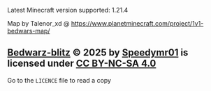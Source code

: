 Latest Minecraft version supported: 1.21.4

Map by Talenor_xd @ https://www.planetminecraft.com/project/1v1-bedwars-map/

## <a href="https://github.com/Speedymr01/bedwarz-blitz?tab=License-1-ov-file">Bedwarz-blitz</a> © 2025 by <a href="https://github.com/Speedymr01">Speedymr01</a> is licensed under <a href="https://creativecommons.org/licenses/by-nc-sa/4.0/">CC BY-NC-SA 4.0</a><img src="https://mirrors.creativecommons.org/presskit/icons/cc.svg" alt="" style="max-width: 1em;max-height:1em;margin-left: .2em;"><img src="https://mirrors.creativecommons.org/presskit/icons/by.svg" alt="" style="max-width: 1em;max-height:1em;margin-left: .2em;"><img src="https://mirrors.creativecommons.org/presskit/icons/nc.svg" alt="" style="max-width: 1em;max-height:1em;margin-left: .2em;"><img src="https://mirrors.creativecommons.org/presskit/icons/sa.svg" alt="" style="max-width: 1em;max-height:1em;margin-left: .2em;">

Go to the `LICENCE` file to read a copy
